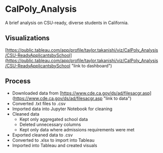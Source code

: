 # CalPoly_Analysis
A brief analysis on CSU-ready, diverse students in California.

## Visualizations
[https://public.tableau.com/app/profile/taylor.takanishi/viz/CalPoly_Analysis/CSU-ReadyApplicantsbySchool](https://public.tableau.com/app/profile/taylor.takanishi/viz/CalPoly_Analysis/CSU-ReadyApplicantsbySchool "link to dashboard")

## Process
- Downloaded data from [https://www.cde.ca.gov/ds/ad/filesacgr.asp] (https://www.cde.ca.gov/ds/ad/filesacgr.asp "link to data")
- Converted .txt files to .csv
- Imported data into Jupyter Notebook for cleaning
- Cleaned data
  - Kept only aggregated school data
  - Deleted unnecessary columns
  - Kept only data where admissions requirements were met
- Exported cleaned data to .csv
- Converted to .xlsx to import into Tableau
- Imported into Tableau and created visuals
